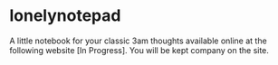 # lonelynotepad

A little notebook for your classic 3am thoughts available online at the following website [In Progress]. You will be kept company on the site.
